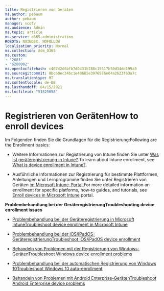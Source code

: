 ```yaml
---
title: Registrieren von Geräten
ms.author: pebaum
author: pebaum
manager: scotv
ms.audience: Admin
ms.topic: article
ms.service: o365-administration
ROBOTS: NOINDEX, NOFOLLOW
localization_priority: Normal
ms.collection: Adm_O365
ms.custom:
- "2683"
- "6200002"
ms.openlocfilehash: c40742d6bfb7d0431b788c15517b50d34dd199a0
ms.sourcegitcommit: 8bc60ec34bc1e40685e3976576e04a2623f63a7c
ms.translationtype: MT
ms.contentlocale: de-DE
ms.lasthandoff: 04/15/2021
ms.locfileid: "51825658"
---
```

# <a name="how-to-enroll-devices"></a><span data-ttu-id="27018-102">Registrieren von Geräten</span><span class="sxs-lookup"><span data-stu-id="27018-102">How to enroll devices</span></span>

<span data-ttu-id="27018-103">Im Folgenden finden Sie die Grundlagen für die Registrierung:</span><span class="sxs-lookup"><span data-stu-id="27018-103">Following are the Enrollment basics:</span></span>

- <span data-ttu-id="27018-104">Weitere Informationen zur Registrierung von Intune finden Sie unter [Was ist geräteregistrierung in Intune?](https://docs.microsoft.com/mem/intune/enrollment/device-enrollment).</span><span class="sxs-lookup"><span data-stu-id="27018-104">To learn about Intune enrollment, see [What is device enrollment in Intune?](https://docs.microsoft.com/mem/intune/enrollment/device-enrollment).</span></span>

- <span data-ttu-id="27018-105">Ausführliche Informationen zur Registrierung für bestimmte Plattformen, Anleitungen und Lernprogramme finden Sie unter Registrieren von Geräten [im Microsoft Intune-Portal.](https://docs.microsoft.com/mem/intune/enrollment/)</span><span class="sxs-lookup"><span data-stu-id="27018-105">For more detailed information on enrollment for specific platforms, how-to guides, and tutorials, see [Enroll devices in Microsoft Intune](https://docs.microsoft.com/mem/intune/enrollment/) portal.</span></span>

<span data-ttu-id="27018-106">**Problembehandlung bei der Geräteregistrierung**</span><span class="sxs-lookup"><span data-stu-id="27018-106">**Troubleshooting device enrollment issues**</span></span>

- [<span data-ttu-id="27018-107">Problembehandlung bei der Geräteregistrierung in Microsoft Intune</span><span class="sxs-lookup"><span data-stu-id="27018-107">Troubleshoot device enrollment in Microsoft Intune</span></span>](https://docs.microsoft.com/mem/intune/enrollment/troubleshoot-device-enrollment-in-intune)

- [<span data-ttu-id="27018-108">Problembehandlung bei der iOS/iPadOS-Geräteregistrierung</span><span class="sxs-lookup"><span data-stu-id="27018-108">Troubleshoot iOS/iPadOS device enrollment</span></span>](https://docs.microsoft.com/mem/intune/enrollment/troubleshoot-ios-enrollment-errors)

- [<span data-ttu-id="27018-109">Behandeln von Problemen mit der Registrierung von Windows-Geräten</span><span class="sxs-lookup"><span data-stu-id="27018-109">Troubleshoot Windows device enrollment problems</span></span>](https://docs.microsoft.com/mem/intune/enrollment/troubleshoot-windows-enrollment-errors)

- [<span data-ttu-id="27018-110">Problembehandlung bei der automatischen Registrierung von Windows 10</span><span class="sxs-lookup"><span data-stu-id="27018-110">Troubleshoot Windows 10 auto-enrollment</span></span>](https://docs.microsoft.com/mem/intune/enrollment/troubleshoot-windows-auto-enrollment)

- [<span data-ttu-id="27018-111">Behandeln von Problemen mit Android Enterprise-Geräten</span><span class="sxs-lookup"><span data-stu-id="27018-111">Troubleshoot Android Enterprise device problems</span></span>](https://docs.microsoft.com/mem/intune/enrollment/troubleshoot-android-enrollment)


